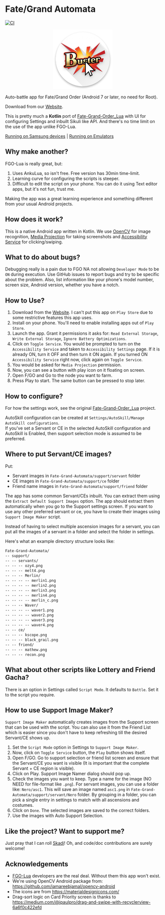 # Fate/Grand Automata
[![CI](https://github.com/MathewSachin/Fate-Grand-Automata/workflows/CI/badge.svg?branch=master&event=push)](https://github.com/MathewSachin/Fate-Grand-Automata/actions)

<div style="text-align:center">
  <img src="app/src/main/res/mipmap-xxxhdpi/ic_launcher_round.png">
</div>

Auto-battle app for Fate/Grand Order (Android 7 or later, no need for Root).  

Download from our [Website](https://MathewSachin.github.io/Fate-Grand-Automata).

This is pretty much a **Kotlin** port of [Fate-Grand-Order_Lua][FGOLua] with UI for configuring Settings and inbuilt Sikuli like API.
And there's no time limit on the use of the app unlike FGO-Lua.

[Running on Samsung devices](https://MathewSachin.github.io/Fate-Grand-Automata/SAMSUNG.html) |
[Running on Emulators](https://MathewSachin.github.io/Fate-Grand-Automata/EMULATORS.html)

## Why make another?
FGO-Lua is really great, but:
1. Uses AnkuLua, so isn't free. Free version has 30min time-limit.
2. Learning curve for configuring the scripts is steeper.
3. Difficult to edit the script on your phone. You can do it using Text editor apps, but it's not fun, trust me.

Making the app was a great learning experience and something different from your usual Android projects.

## How does it work?
This is a native Android app written in Kotlin.
We use [OpenCV](https://opencv.org/) for image recognition,
[Media Projection](https://developer.android.com/reference/android/media/projection/MediaProjection) for taking screenshots
and [Accessibility Service](https://developer.android.com/guide/topics/ui/accessibility) for clicking/swiping.

## What to do about bugs?
Debugging really is a pain due to FGO NA not allowing `Developer Mode` to be `ON` during execution.
Use GitHub issues to report bugs and try to be specific about the problem.
Also, list information like your phone's model number, screen size, Android version, whether you have a notch.

## How to Use?
1. Download from the [Website](https://MathewSachin.github.io/Fate-Grand-Automata). I can't put this app on `Play Store` due to some restrictive features this app uses.
2. Install on your phone. You'll need to enable installing apps out of `Play Store`.
3. Launch the app. Grant it permissions it asks for: `Read External Storage`, `Write External Storage`, `Ignore Battery Optimizations`.
4. Click on `Toggle Service`. You would be prompted to turn on the `Accessibility Service` and taken to `Accessibility Settings` page.
   If it is already ON, turn it OFF and then turn it ON again.
   If you turned ON `Accessibility Service` right now, click again on `Toggle Service`.
5. You would be asked for `Media Projection` permission.
6. Now, you can see a button with play icon on it floating on screen.
7. Open F/GO and Go to the node you want to farm.
8. Press Play to start. The same button can be pressed to stop later.

## How to configure?
For how the settings work, see the original [Fate-Grand-Order_Lua][FGOLua] project.

AutoSkill configuration can be created at `Settings/AutoSkill/Manage AutoSkill configurations`.  
If you've set a Servant or CE in the selected AutoSkill configuration and AutoSkill is Enabled, then support selection mode is assumed to be preferred.

## Where to put Servant/CE images?
Put:
- Servant images in `Fate-Grand-Automata/support/servant` folder
- CE images in `Fate-Grand-Automata/support/ce` folder
- Friend name images in `Fate-Grand-Automata/support/friend` folder

The app has some common Servant/CEs inbuilt. You can extract them using the `Extract Default Support Images` option.
The app should extract them automatically when you go to the Support settings screen.
If you want to use any other preferred servant or ce, you have to create their images using `Support Image Maker` script.

Instead of having to select multiple ascension images for a servant, you can put all the images of a servant in a folder and select the folder in settings.

Here's what an example directory structure looks like:

```
Fate-Grand-Automata/
-- support/
-- -- servants/
-- -- -- ozy4.png
-- -- -- melt4.png
-- -- -- Merlin/
-- -- -- -- merlin1.png
-- -- -- -- merlin2.png
-- -- -- -- merlin3.png
-- -- -- -- merlin4.png
-- -- -- -- merlin_c.png
-- -- -- Waver/
-- -- -- -- waver1.png
-- -- -- -- waver2.png
-- -- -- -- waver3.png
-- -- -- -- waver4.png
-- -- ce/
-- -- -- kscope.png
-- -- -- black_grail.png
-- -- friend/
-- -- -- mathew.png
-- -- -- recon.png
```

## What about other scripts like Lottery and Friend Gacha?
There is an option in Settings called `Script Mode`.
It defaults to `Battle`.
Set it to the script you require.

## How to use Support Image Maker?
`Support Image Maker` automatically creates images from the Support screen that can be used with the script.
You can also use it from the Friend List which is easier since you don't have to keep refreshing till the desired Servant/CE shows up.

1. Set the `Script Mode` option in Settings to `Support Image Maker`.
2. Now, click on `Toggle Service` button, the `Play` button shows itself.
3. Open F/GO. Go to support selection or friend list screen and ensure that the Servant/CE you want is visible (It is important that the complete Servant + CE region is visible).
4. Click on Play. Support Image Namer dialog should pop up.
5. Check the images you want to keep. Type a name for the image (NO NEED for file-format like `.png`).
   For servant images, you can use a folder like: `Nero/asc1`. This will save an image named `asc1.png` in `Fate-Grand-Automata/support/servant/Nero` folder. By grouping in a folder, you can pick a single entry in settings to match with all ascensions and costumes.
6. Click on `Done`. The selected images are saved to the correct folders.
5. Use the images with Auto Support Selection.

## Like the project? Want to support me?
Just pray that I can roll [Skadi](https://gamepress.gg/grandorder/servant/scathachskadi)!
Oh, and code/doc contributions are surely welcome!

## Acknowledgements
- [FGO-Lua][FGOLua] developers are the real deal. Without them this app won't exist.
- We're using OpenCV Android package from: https://github.com/iamareebjamal/opencv-android
- The icons are from https://materialdesignicons.com/
- Drag-sort logic on Card Priority screen is thanks to https://medium.com/@ipaulpro/drag-and-swipe-with-recyclerview-6a6f0c422efd

[FGOLua]: https://github.com/29988122/Fate-Grand-Order_Lua